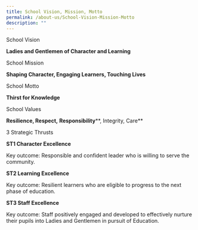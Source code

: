 ```yaml
---
title: School Vision, Mission, Motto
permalink: /about-us/School-Vision-Mission-Motto
description: ""
---
```

School Vision

**Ladies and Gentlemen of Character and Learning**

School Mission

**Shaping Character, Engaging Learners, Touching Lives**

School Motto

**Thirst for Knowledge**

School Values

**Resilience, Respect,** **Responsibility****, Integrity, Care**


3 Strategic Thrusts

**ST1 Character Excellence**

Key outcome: Responsible and confident leader who is willing to serve the community.

**ST2 Learning Excellence**

Key outcome: Resilient learners who are eligible to progress to the next phase of education.

**ST3 Staff Excellence**

Key outcome: Staff positively engaged and developed to effectively nurture their pupils into Ladies and Gentlemen in pursuit of Education.